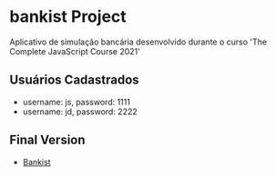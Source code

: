 # bankist Project

Aplicativo de simulação bancária desenvolvido durante o curso 'The Complete JavaScript Course 2021'

## Usuários Cadastrados

- username: js, password: 1111
- username: jd, password: 2222

## Final Version

- [Bankist](https://bankist21.netlify.app/)
